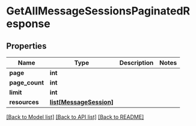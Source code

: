 # GetAllMessageSessionsPaginatedResponse

## Properties
Name | Type | Description | Notes
------------ | ------------- | ------------- | -------------
**page** | **int** |  | 
**page_count** | **int** |  | 
**limit** | **int** |  | 
**resources** | [**list[MessageSession]**](MessageSession.md) |  | 

[[Back to Model list]](../README.md#documentation-for-models) [[Back to API list]](../README.md#documentation-for-api-endpoints) [[Back to README]](../README.md)


